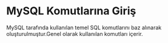 MySQL Komutlarına Giriş
========

MySQL tarafında kullanılan temel SQL komutlarını baz alınarak oluşturulmuştur.Genel olarak kullanılan komutları içerir.
